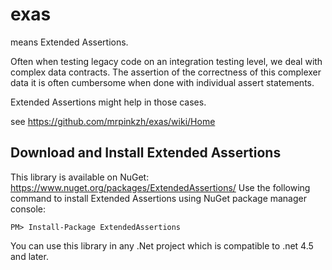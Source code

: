 # exas

means Extended Assertions.

Often when testing legacy code on an integration testing level, we deal with complex data contracts.
The assertion of the correctness of this complexer data it is often cumbersome when done with individual assert statements.

Extended Assertions might help in those cases.

see https://github.com/mrpinkzh/exas/wiki/Home

## Download and Install Extended Assertions

This library is available on NuGet: https://www.nuget.org/packages/ExtendedAssertions/ Use the following command to install Extended Assertions using NuGet package manager console:
```
PM> Install-Package ExtendedAssertions
```
You can use this library in any .Net project which is compatible to .net 4.5 and later.

